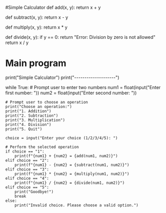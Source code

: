 #Simple Calculator
def add(x, y):
    return x + y

def subtract(x, y):
    return x - y

def multiply(x, y):
    return x * y

def divide(x, y):
    if y == 0:
        return "Error: Division by zero is not allowed"
    return x / y

# Main program
print("Simple Calculator")
print("--------------------")

while True:
    # Prompt user to enter two numbers
    num1 = float(input("Enter first number: "))
    num2 = float(input("Enter second number: "))

    # Prompt user to choose an operation
    print("Choose an operation:")
    print("1. Addition")
    print("2. Subtraction")
    print("3. Multiplication")
    print("4. Division")
    print("5. Quit")

    choice = input("Enter your choice (1/2/3/4/5): ")

    # Perform the selected operation
    if choice == "1":
        print(f"{num1} + {num2} = {add(num1, num2)}")
    elif choice == "2":
        print(f"{num1} - {num2} = {subtract(num1, num2)}")
    elif choice == "3":
        print(f"{num1} * {num2} = {multiply(num1, num2)}")
    elif choice == "4":
        print(f"{num1} / {num2} = {divide(num1, num2)}")
    elif choice == "5":
        print("Goodbye!")
        break
    else:
        print("Invalid choice. Please choose a valid option.")
